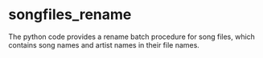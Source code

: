 # songfiles_rename
The python code provides a rename batch procedure for song files, which contains song names and artist names in their file names.
